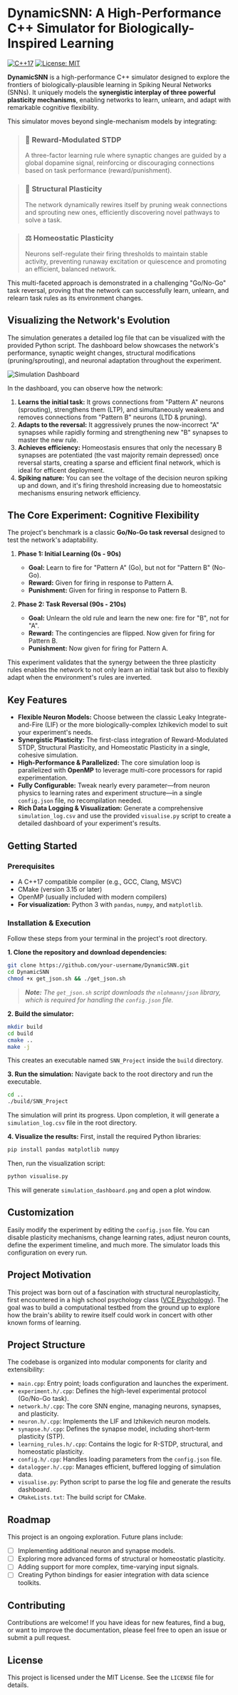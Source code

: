 # DynamicSNN: A High-Performance C++ Simulator for Biologically-Inspired Learning

[![C++17](https://img.shields.io/badge/C++-17-blue.svg)](https://isocpp.org/std/the-standard)
[![License: MIT](https://img.shields.io/badge/License-MIT-yellow.svg)](https://opensource.org/licenses/MIT)

**DynamicSNN** is a high-performance C++ simulator designed to explore the frontiers of biologically-plausible learning in Spiking Neural Networks (SNNs). It uniquely models the **synergistic interplay of three powerful plasticity mechanisms**, enabling networks to learn, unlearn, and adapt with remarkable cognitive flexibility.

This simulator moves beyond single-mechanism models by integrating:

> ### 🧠 Reward-Modulated STDP
> A three-factor learning rule where synaptic changes are guided by a global dopamine signal, reinforcing or discouraging connections based on task performance (reward/punishment).

> ### 🔗 Structural Plasticity
> The network dynamically rewires itself by pruning weak connections and sprouting new ones, efficiently discovering novel pathways to solve a task.

> ### ⚖️ Homeostatic Plasticity
> Neurons self-regulate their firing thresholds to maintain stable activity, preventing runaway excitation or quiescence and promoting an efficient, balanced network.

This multi-faceted approach is demonstrated in a challenging "Go/No-Go" task reversal, proving that the network can successfully learn, unlearn, and relearn task rules as its environment changes.

## Visualizing the Network's Evolution

The simulation generates a detailed log file that can be visualized with the provided Python script. The dashboard below showcases the network's performance, synaptic weight changes, structural modifications (pruning/sprouting), and neuronal adaptation throughout the experiment.

![Simulation Dashboard](simulation_dashboard.png)

In the dashboard, you can observe how the network:
1.  **Learns the initial task:** It grows connections from "Pattern A" neurons (sprouting), strengthens them (LTP), and simultaneously weakens and removes connections from "Pattern B" neurons (LTD & pruning).
2.  **Adapts to the reversal:** It aggressively prunes the now-incorrect "A" synapses while rapidly forming and strengthening new "B" synapses to master the new rule.
3.  **Achieves efficiency:** Homeostasis ensures that only the necessary B synapses are potentiated (the vast majority remain depressed) once reversal starts, creating a sparse and efficient final network, which is ideal for efficent deployment.
4. **Spiking nature:** You can see the voltage of the decision neuron spiking up and down, and it's firing threshold increasing due to homeostatsic mechanisms ensuring network efficiency.

## The Core Experiment: Cognitive Flexibility

The project's benchmark is a classic **Go/No-Go task reversal** designed to test the network's adaptability.

1.  **Phase 1: Initial Learning (0s - 90s)**
    -   **Goal:** Learn to fire for "Pattern A" (Go), but not for "Pattern B" (No-Go).
    -   **Reward:** Given for firing in response to Pattern A.
    -   **Punishment:** Given for firing in response to Pattern B.

2.  **Phase 2: Task Reversal (90s - 210s)**
    -   **Goal:** Unlearn the old rule and learn the new one: fire for "B", not for "A".
    -   **Reward:** The contingencies are flipped. Now given for firing for Pattern B.
    -   **Punishment:** Now given for firing for Pattern A.

This experiment validates that the synergy between the three plasticity rules enables the network to not only learn an initial task but also to flexibly adapt when the environment's rules are inverted.

## Key Features

-   **Flexible Neuron Models:** Choose between the classic Leaky Integrate-and-Fire (LIF) or the more biologically-complex Izhikevich model to suit your experiment's needs.
-   **Synergistic Plasticity:** The first-class integration of Reward-Modulated STDP, Structural Plasticity, and Homeostatic Plasticity in a single, cohesive simulation.
-   **High-Performance & Parallelized:** The core simulation loop is parallelized with **OpenMP** to leverage multi-core processors for rapid experimentation.
-   **Fully Configurable:** Tweak nearly every parameter—from neuron physics to learning rates and experiment structure—in a single `config.json` file, no recompilation needed.
-   **Rich Data Logging & Visualization:** Generate a comprehensive `simulation_log.csv` and use the provided `visualise.py` script to create a detailed dashboard of your experiment's results.

## Getting Started

### Prerequisites

-   A C++17 compatible compiler (e.g., GCC, Clang, MSVC)
-   CMake (version 3.15 or later)
-   OpenMP (usually included with modern compilers)
-   **For visualization:** Python 3 with `pandas`, `numpy`, and `matplotlib`.

### Installation & Execution

Follow these steps from your terminal in the project's root directory.

**1. Clone the repository and download dependencies:**
```bash
git clone https://github.com/your-username/DynamicSNN.git
cd DynamicSNN
chmod +x get_json.sh && ./get_json.sh
```
> _**Note:** The `get_json.sh` script downloads the `nlohmann/json` library, which is required for handling the `config.json` file._

**2. Build the simulator:**
```bash
mkdir build
cd build
cmake ..
make -j
```
This creates an executable named `SNN_Project` inside the `build` directory.

**3. Run the simulation:**
Navigate back to the root directory and run the executable.
```bash
cd ..
./build/SNN_Project
```
The simulation will print its progress. Upon completion, it will generate a `simulation_log.csv` file in the root directory.

**4. Visualize the results:**
First, install the required Python libraries:
```bash
pip install pandas matplotlib numpy
```
Then, run the visualization script:
```bash
python visualise.py
```
This will generate `simulation_dashboard.png` and open a plot window.

## Customization

Easily modify the experiment by editing the `config.json` file. You can disable plasticity mechanisms, change learning rates, adjust neuron counts, define the experiment timeline, and much more. The simulator loads this configuration on every run.

## Project Motivation

This project was born out of a fascination with structural neuroplasticity, first encountered in a high school psychology class ([VCE Psychology](https://www.vcaa.vic.edu.au/curriculum/vce-curriculum/vce-study-designs/psychology/vce-psychology)). The goal was to build a computational testbed from the ground up to explore how the brain's ability to rewire itself could work in concert with other known forms of learning.

## Project Structure

The codebase is organized into modular components for clarity and extensibility:

-   `main.cpp`: Entry point; loads configuration and launches the experiment.
-   `experiment.h/.cpp`: Defines the high-level experimental protocol (Go/No-Go task).
-   `network.h/.cpp`: The core SNN engine, managing neurons, synapses, and plasticity.
-   `neuron.h/.cpp`: Implements the LIF and Izhikevich neuron models.
-   `synapse.h/.cpp`: Defines the synapse model, including short-term plasticity (STP).
-   `learning_rules.h/.cpp`: Contains the logic for R-STDP, structural, and homeostatic plasticity.
-   `config.h/.cpp`: Handles loading parameters from the `config.json` file.
-   `datalogger.h/.cpp`: Manages efficient, buffered logging of simulation data.
-   `visualise.py`: Python script to parse the log file and generate the results dashboard.
-   `CMakeLists.txt`: The build script for CMake.

## Roadmap

This project is an ongoing exploration. Future plans include:
-   [ ] Implementing additional neuron and synapse models.
-   [ ] Exploring more advanced forms of structural or homeostatic plasticity.
-   [ ] Adding support for more complex, time-varying input signals.
-   [ ] Creating Python bindings for easier integration with data science toolkits.

## Contributing

Contributions are welcome! If you have ideas for new features, find a bug, or want to improve the documentation, please feel free to open an issue or submit a pull request.

## License

This project is licensed under the MIT License. See the `LICENSE` file for details.
